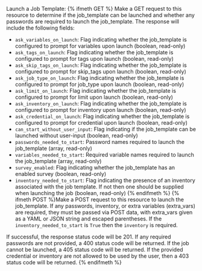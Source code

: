 Launch a Job Template:
{% ifmeth GET %}
Make a GET request to this resource to determine if the job_template can be
launched and whether any passwords are required to launch the job_template.
The response will include the following fields:

* `ask_variables_on_launch`: Flag indicating whether the job_template is
  configured to prompt for variables upon launch (boolean, read-only)
* `ask_tags_on_launch`: Flag indicating whether the job_template is
  configured to prompt for tags upon launch (boolean, read-only)
* `ask_skip_tags_on_launch`: Flag indicating whether the job_template is
  configured to prompt for skip_tags upon launch (boolean, read-only)
* `ask_job_type_on_launch`: Flag indicating whether the job_template is
  configured to prompt for job_type upon launch (boolean, read-only)
* `ask_limit_on_launch`: Flag indicating whether the job_template is
  configured to prompt for limit upon launch (boolean, read-only)
* `ask_inventory_on_launch`: Flag indicating whether the job_template is
  configured to prompt for inventory upon launch (boolean, read-only)
* `ask_credential_on_launch`: Flag indicating whether the job_template is
  configured to prompt for credential upon launch (boolean, read-only)
* `can_start_without_user_input`: Flag indicating if the job_template can be
  launched without user-input (boolean, read-only)
* `passwords_needed_to_start`: Password names required to launch the
  job_template (array, read-only)
* `variables_needed_to_start`: Required variable names required to launch the
  job_template (array, read-only)
* `survey_enabled`: Flag indicating whether the job_template has an enabled
  survey (boolean, read-only)
* `inventory_needed_to_start`: Flag indicating the presence of an inventory
  associated with the job template.  If not then one should be supplied when
  launching the job (boolean, read-only)
{% endifmeth %}
{% ifmeth POST %}Make a POST request to this resource to launch the job_template. If any
passwords, inventory, or extra variables (extra_vars) are required, they must
be passed via POST data, with extra_vars given as a YAML or JSON string and
escaped parentheses. If the `inventory_needed_to_start` is `True` then the
`inventory` is required.

If successful, the response status code will be 201.  If any required passwords
are not provided, a 400 status code will be returned.  If the job cannot be
launched, a 405 status code will be returned. If the provided credential or
inventory are not allowed to be used by the user, then a 403 status code will
be returned.
{% endifmeth %}